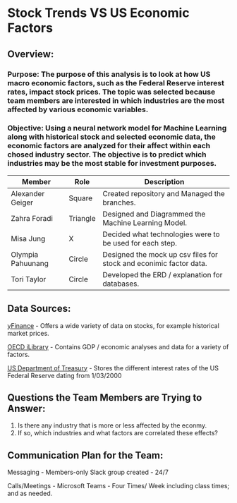 # Stock Trends VS US Economic Factors

## Overview: 

### Purpose:  The purpose of this analysis is to look at how US macro economic factors, such as the Federal Reserve interest rates, impact stock prices.  The topic was selected because team members are interested in which industries are the most affected by various economic variables.

### Objective:  Using a neural network model for Machine Learning along with historical stock and selected economic data, the economic factors are analyzed for their affect within each chosed industry sector.  The objective is to predict which industries may be the most stable for investment purposes. 


Member | Role| Description |
------|------|-----------|
Alexander Geiger| Square | Created repository and Managed the branches. |
Zahra Foradi| Triangle | Designed and Diagrammed the Machine Learning Model. |
Misa Jung| X | Decided what technologies were to be used for each step. |
Olympia Pahuunang| Circle | Designed the mock up csv files for stock and econimic factor data. |
Tori Taylor | Circle | Developed the ERD / explanation for databases.|

## Data Sources:
[yFinance](https://pypi.org/project/yfinance/) - Offers a wide variety of data on stocks, for example historical market prices.

[OECD iLibrary](https://www.oecd-ilibrary.org/sites/67e0d99f-en/index.html?itemId=/content/component/67e0d99f-en) - Contains GDP / economic analyses and data for a variety of factors.

[US Department of Treasury](https://home.treasury.gov/resource-center/data-chart-center/interest-rates/TextView?type=daily_treasury_real_long_term&field_tdr_date_value=all) - Stores the different interest rates of the US Federal Reserve dating from 1/03/2000

## Questions the Team Members are Trying to Answer:
1.  Is there any industry that is more or less affected by the econmy.
2.  If so, which industries and what factors are correlated these effects?

## Communication Plan for the Team:

Messaging - Members-only Slack group created - 24/7

Calls/Meetings - Microsoft Teams - Four Times/ Week including class times; and as needed.
